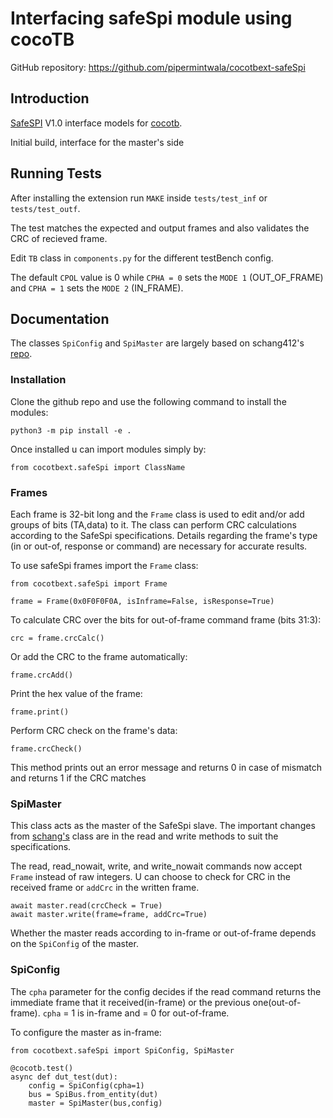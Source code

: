 # Interfacing safeSpi module using cocoTB

GitHub repository: https://github.com/pipermintwala/cocotbext-safeSpi

## Introduction

[SafeSPI](https://safespi.org/) V1.0 interface models for [cocotb](https://github.com/cocotb/cocotb).

Initial build, interface for the master's side

## Running Tests

After installing the extension run `MAKE` inside `tests/test_inf` or `tests/test_outf`.

The test matches the expected and output frames and also validates the CRC of recieved frame.

Edit `TB` class in `components.py` for the different testBench config.

The default `CPOL` value is 0 while `CPHA = 0` sets the `MODE 1` (OUT_OF_FRAME) and `CPHA = 1` sets the 
`MODE 2` (IN_FRAME).

## Documentation

The classes `SpiConfig` and `SpiMaster` are largely based on schang412's [repo](https://github.com/schang412/cocotbext-spi).

### Installation

Clone the github repo and use the following command to install the modules:

    python3 -m pip install -e .

Once installed u can import modules simply by:

    from cocotbext.safeSpi import ClassName

### Frames

Each frame is 32-bit long and the `Frame` class is used to edit and/or add groups of bits (TA,data) to it.
The class can perform CRC calculations according to the SafeSpi specifications. Details regarding the frame's type (in or out-of, response or command) are necessary for accurate results.

To use safeSpi frames import the `Frame` class:

    from cocotbext.safeSpi import Frame

    frame = Frame(0x0F0F0F0A, isInframe=False, isResponse=True)

To calculate CRC over the bits for out-of-frame command frame (bits 31:3):

    crc = frame.crcCalc()

Or add the CRC to the frame automatically:

    frame.crcAdd()

Print the hex value of the frame:

    frame.print()

Perform CRC check on the frame's data:

    frame.crcCheck()

This method prints out an error message and returns 0 in case of mismatch and returns 1 if the CRC matches

### SpiMaster

This class acts as the master of the SafeSpi slave. The important changes from [schang's](https://github.com/schang412) class are in the read and write methods to suit the specifications.

The read, read_nowait, write, and write_nowait commands now accept `Frame` instead of raw integers.
U can choose to check for CRC in the received frame or `addCrc` in the written frame.

    await master.read(crcCheck = True)
    await master.write(frame=frame, addCrc=True)

Whether the master reads according to in-frame or out-of-frame depends on the `SpiConfig` of the master.

### SpiConfig

The `cpha` parameter for the config decides if the read command returns the immediate frame that it received(in-frame) or the previous one(out-of-frame).
`cpha` = 1 is in-frame and = 0 for out-of-frame.

To configure the master as in-frame:

    from cocotbext.safeSpi import SpiConfig, SpiMaster

    @cocotb.test()
    async def dut_test(dut):
        config = SpiConfig(cpha=1)
        bus = SpiBus.from_entity(dut)
        master = SpiMaster(bus,config)
